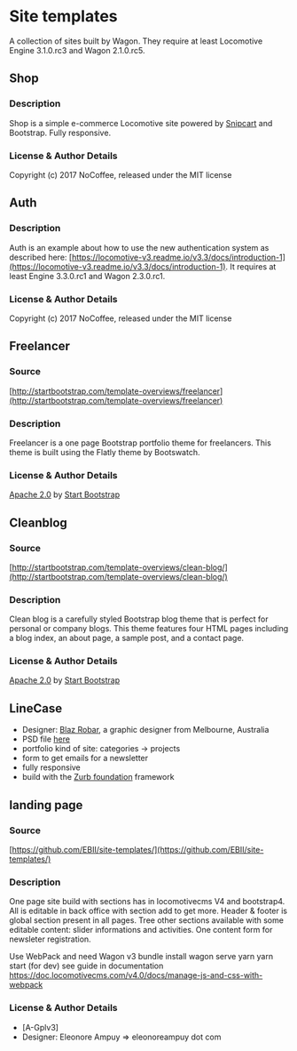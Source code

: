 # Site templates

A collection of sites built by Wagon. They require at least Locomotive Engine 3.1.0.rc3 and Wagon 2.1.0.rc5.

## Shop

### Description

Shop is a simple e-commerce Locomotive site powered by [Snipcart](http://snipcart.com) and Bootstrap. Fully responsive.

### License & Author Details

Copyright (c) 2017 NoCoffee, released under the MIT license

## Auth

### Description

Auth is an example about how to use the new authentication system as described here: [https://locomotive-v3.readme.io/v3.3/docs/introduction-1](https://locomotive-v3.readme.io/v3.3/docs/introduction-1).
It requires at least Engine 3.3.0.rc1 and Wagon 2.3.0.rc1.

### License & Author Details

Copyright (c) 2017 NoCoffee, released under the MIT license

## Freelancer

### Source

[http://startbootstrap.com/template-overviews/freelancer](http://startbootstrap.com/template-overviews/freelancer)

### Description

Freelancer is a one page Bootstrap portfolio theme for freelancers. This theme is built using the Flatly theme by Bootswatch.

### License & Author Details

[Apache 2.0](https://github.com/IronSummitMedia/startbootstrap/blob/gh-pages/LICENSE) by [Start Bootstrap](http://startbootstrap.com)


## Cleanblog

### Source

[http://startbootstrap.com/template-overviews/clean-blog/](http://startbootstrap.com/template-overviews/clean-blog/)

### Description

Clean blog is a carefully styled Bootstrap blog theme that is perfect for personal or company blogs. This theme features four HTML pages including a blog index, an about page, a sample post, and a contact page.

### License & Author Details

[Apache 2.0](https://github.com/IronSummitMedia/startbootstrap/blob/gh-pages/LICENSE) by [Start Bootstrap](http://startbootstrap.com)

## LineCase

- Designer: [Blaz Robar](http://www.blazrobar.com), a graphic designer from Melbourne, Australia
- PSD file [here](http://www.blazrobar.com/2013/free-psd-website-templates/linecase-fresh-bright-website-psd)
- portfolio kind of site: categories -> projects
- form to get emails for a newsletter
- fully responsive
- build with the [Zurb foundation](http://foundation.zurb.com) framework

## landing page

### Source

[https://github.com/EBII/site-templates/](https://github.com/EBII/site-templates/)

### Description

 One page site build with sections has in locomotivecms V4 and bootstrap4. 
 All is editable in back office with section add to get more. 
 Header & footer is global section present in all pages. 
 Tree other sections available with some editable content: slider informations and activities. 
 One content form for newsleter registration.

 Use WebPack and need Wagon v3 
        bundle install
        wagon serve
        yarn
        yarn start (for dev) see guide in documentation https://doc.locomotivecms.com/v4.0/docs/manage-js-and-css-with-webpack
### License & Author Details

- [A-Gplv3] 
- Designer: Eleonore Ampuy => eleonoreampuy dot com

